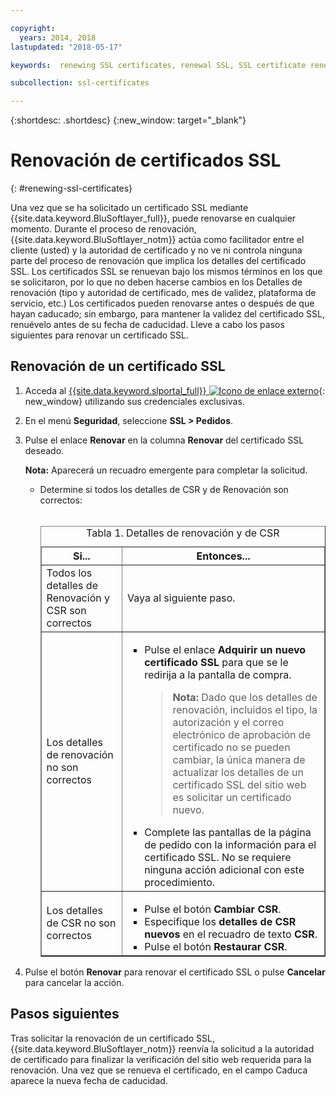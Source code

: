 ```yaml
---

copyright:
  years: 2014, 2018
lastupdated: "2018-05-17"

keywords:  renewing SSL certificates, renewal SSL, SSL certificate renewal process, renewing, renewal

subcollection: ssl-certificates

---
```


{:shortdesc: .shortdesc}
{:new_window: target="_blank"}

# Renovación de certificados SSL
{: #renewing-ssl-certificates}

Una vez que se ha solicitado un certificado SSL mediante {{site.data.keyword.BluSoftlayer_full}}, puede renovarse en cualquier momento. Durante el proceso de renovación, {{site.data.keyword.BluSoftlayer_notm}} actúa como facilitador entre el cliente (usted) y la autoridad de certificado y no ve ni controla ninguna parte del proceso de renovación que implica los detalles del certificado SSL. Los certificados SSL se renuevan bajo los mismos términos en los que se solicitaron, por lo que no deben hacerse cambios en los Detalles de renovación (tipo y autoridad de certificado, mes de validez, plataforma de servicio, etc.) Los certificados pueden renovarse antes o después de que hayan caducado; sin embargo, para mantener la validez del certificado SSL, renuévelo antes de su fecha de caducidad. Lleve a cabo los pasos siguientes para renovar un certificado SSL.

## Renovación de un certificado SSL

1. Acceda al [{{site.data.keyword.slportal_full}} ![Icono de enlace externo](../../icons/launch-glyph.svg "Icono de enlace externo")](https://control.softlayer.com/){: new_window} utilizando sus credenciales exclusivas.
2. En el menú **Seguridad**, seleccione **SSL > Pedidos**.
3. Pulse el enlace **Renovar** en la columna **Renovar** del certificado SSL deseado.

   **Nota:** Aparecerá un recuadro emergente para completar la solicitud.  
   * Determine si todos los detalles de CSR y de Renovación son correctos:<br /><br /><table border="1"><caption>Tabla 1. Detalles de renovación y de CSR</caption><tr><th>Si...</th><th>Entonces...</th></tr><tr><td>Todos los detalles de Renovación y CSR son correctos</td><td>Vaya al siguiente paso.</td></tr><tr><td>Los detalles de renovación no son correctos</td><td><ul><li>Pulse el enlace <strong>Adquirir un nuevo certificado SSL</strong> para que se le redirija a la pantalla de compra.<br /><blockquote><strong>Nota:</strong> Dado que los detalles de renovación, incluidos el tipo, la autorización y el correo electrónico de aprobación de certificado no se pueden cambiar, la única manera de actualizar los detalles de un certificado SSL del sitio web es solicitar un certificado nuevo.</blockquote></li><li>Complete las pantallas de la página de pedido con la información para el certificado SSL. No se requiere ninguna acción adicional con este procedimiento.</li></ul></td></tr><tr><td>Los detalles de CSR no son correctos</td><td><ul><li>Pulse el botón **Cambiar CSR**.</li><li>Especifique los **detalles de CSR nuevos** en el recuadro de texto **CSR**.</li><li>Pulse el botón **Restaurar CSR**.</li></ul></td></tr></table>
4. Pulse el botón **Renovar** para renovar el certificado SSL o pulse **Cancelar** para cancelar la acción.

## Pasos siguientes

Tras solicitar la renovación de un certificado SSL, {{site.data.keyword.BluSoftlayer_notm}} reenvía la solicitud a la autoridad de certificado para finalizar la verificación del sitio web requerida para la renovación. Una vez que se renueva el certificado, en el campo Caduca aparece la nueva fecha de caducidad.
